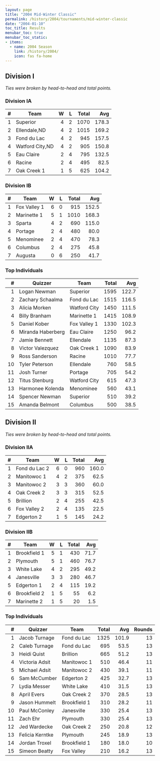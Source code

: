 ```yaml
---
layout: page
title: "2004 Mid-Winter Classic"
permalink: /history/2004/tournaments/mid-winter-classic
date: "2004-01-10"
toc_title: Results
menubar_toc: true
menubar_toc_static:
- items:
  - name: 2004 Season
    link: /history/2004/
    icon: fas fa-home
---
```


## Division I

*Ties were broken by head-to-head and total points.*

### Division IA

|    # | Team            |    W |    L | Total |   Avg |
| ---: | --------------- | ---: | ---: | ----: | ----: |
|    1 | Superior        |    4 |    2 |  1070 | 178.3 |
|    2 | Ellendale,ND    |    4 |    2 |  1015 | 169.2 |
|    3 | Fond du Lac     |    4 |    2 |   945 | 157.5 |
|    4 | Watford City,ND |    4 |    2 |   905 | 150.8 |
|    5 | Eau Claire      |    2 |    4 |   795 | 132.5 |
|    6 | Racine          |    2 |    4 |   495 |  82.5 |
|    7 | Oak Creek 1     |    1 |    5 |   625 | 104.2 |

### Division IB

|    # | Team         |    W |    L | Total |   Avg |
| ---: | ------------ | ---: | ---: | ----: | ----: |
|    1 | Fox Valley 1 |    6 |    0 |   915 | 152.5 |
|    2 | Marinette 1  |    5 |    1 |  1010 | 168.3 |
|    3 | Sparta       |    4 |    2 |   690 | 115.0 |
|    4 | Portage      |    2 |    4 |   480 |  80.0 |
|    5 | Menominee    |    2 |    4 |   470 |  78.3 |
|    6 | Columbus     |    2 |    4 |   275 |  45.8 |
|    7 | Augusta      |    0 |    6 |   250 |  41.7 |

### Top Individuals

|    # | Quizzer           | Team         | Total |   Avg |
| ---: | ----------------- | ------------ | ----: | ----: |
|    1 | Logan Newman      | Superior     |  1595 | 122.7 |
|    2 | Zachary Schaalma  | Fond du Lac  |  1515 | 116.5 |
|    3 | Alicia Morken     | Watford City |  1450 | 111.5 |
|    4 | Billy Branham     | Marinette 1  |  1415 | 108.9 |
|    5 | Daniel Kober      | Fox Valley 1 |  1330 | 102.3 |
|    6 | Miranda Haberberg | Eau Claire   |  1250 |  96.2 |
|    7 | Jamie Bennett     | Ellendale    |  1135 |  87.3 |
|    8 | Victor Valezquez  | Oak Creek 1  |  1090 |  83.9 |
|    9 | Ross Sanderson    | Racine       |  1010 |  77.7 |
|   10 | Tyler Peterson    | Ellendale    |   760 |  58.5 |
|   11 | Josh Turner       | Portage      |   705 |  54.2 |
|   12 | Titus Stenburg    | Watford City |   615 |  47.3 |
|   13 | Harmonee Kolenda  | Menominee    |   560 |  43.1 |
|   14 | Spencer Newman    | Superior     |   510 |  39.2 |
|   15 | Amanda Belmont    | Columbus     |   500 |  38.5 |

## Division II

*Ties were broken by head-to-head and total points.*

### Division IIA

|    # | Team          |    W |    L | Total |   Avg |
| ---: | ------------- | ---: | ---: | ----: | ----: |
|    1 | Fond du Lac 2 |    6 |    0 |   960 | 160.0 |
|    2 | Manitowoc 1   |    4 |    2 |   375 |  62.5 |
|    3 | Manitowoc 2   |    3 |    3 |   360 |  60.0 |
|    4 | Oak Creek 2   |    3 |    3 |   315 |  52.5 |
|    5 | Brillion      |    2 |    4 |   255 |  42.5 |
|    6 | Fox Valley 2  |    2 |    4 |   135 |  22.5 |
|    7 | Edgerton 2    |    1 |    5 |   145 |  24.2 |

### Division IIB

|    # | Team         |    W |    L | Total |  Avg |
| ---: | ------------ | ---: | ---: | ----: | ---: |
|    1 | Brookfield 1 |    5 |    1 |   430 | 71.7 |
|    2 | Plymouth     |    5 |    1 |   460 | 76.7 |
|    3 | White Lake   |    4 |    2 |   295 | 49.2 |
|    4 | Janesville   |    3 |    3 |   280 | 46.7 |
|    5 | Edgerton 1   |    2 |    4 |   115 | 19.2 |
|    6 | Brookfield 2 |    1 |    5 |    55 |  6.2 |
|    7 | Marinette 2  |    1 |    5 |    20 |  1.5 |

### Top Individuals

|    # | Quizzer         | Team         | Total |   Avg | Rounds |
| ---: | --------------- | ------------ | ----: | ----: | -----: |
|    1 | Jacob Turnage   | Fond du Lac  |  1325 | 101.9 |     13 |
|    2 | Caleb Turnage   | Fond du Lac  |   695 |  53.5 |     13 |
|    3 | Heidi Quist     | Brillion     |   665 |  51.2 |     13 |
|    4 | Victoria Adsit  | Manitowoc 1  |   510 |  46.4 |     11 |
|    5 | Michael Adsit   | Manitowoc 2  |   430 |  39.1 |     11 |
|    6 | Sam McCumber    | Edgerton 2   |   425 |  32.7 |     13 |
|    7 | Lydia Messer    | White Lake   |   410 |  31.5 |     13 |
|    8 | April Evers     | Oak Creek 2  |   370 |  28.5 |     13 |
|    9 | Jason Hummelt   | Brookfield 1 |   310 |  28.2 |     11 |
|   10 | Paul McConley   | Janesville   |   330 |  25.4 |     13 |
|   11 | Zach Ehr        | Plymouth     |   330 |  25.4 |     13 |
|   12 | Jed Wardecke    | Oak Creek 2  |   250 |  20.8 |     12 |
|   13 | Felicia Kerntke | Plymouth     |   245 |  18.9 |     13 |
|   14 | Jordan Troxel   | Brookfield 1 |   180 |  18.0 |     10 |
|   15 | Simeon Beatty   | Fox Valley   |   210 |  16.2 |     13 |

